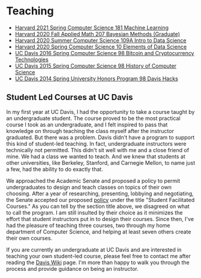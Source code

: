 # Teaching

- [Harvard 2021 Spring Computer Science 181 Machine Learning](teaching/2021_cs181.md)
- [Harvard 2020 Fall Applied Math 207 Bayesian Methods (Graduate)](teaching/2020_am207.md)
- [Harvard 2020 Summer Computer Science 109A Intro to Data Science](teaching/2020_cs109a.md)
- [Harvard 2020 Spring Computer Science 10 Elements of Data Science](teaching/2020_cs10.md)
- [UC Davis 2016 Spring Computer Science 98 Bitcoin and Cryptocurrency Technologies](teaching/2016_ecs98.md)
- [UC Davis 2015 Spring Computer Science 98 History of Computer Science](teaching/2014_ecs98.md)
- [UC Davis 2014 Spring University Honors Program 98 Davis Hacks](teaching/2014_uhp98.md)

## Student Led Courses at UC Davis

In my first year at UC Davis, I had the opportunity to take a course taught
by an undergraduate student. The course proved to be the most practical
course I took as an undergraduate, and I felt inspired to pass that knowledge
on through teaching the class myself after the instructor graduated. But
there was a problem. Davis didn't have a program to support this kind of
student-led teaching. In fact, undergraduate instructors were technically
not permitted. This didn't sit well with me and a close friend of mine.
We had a class we wanted to teach. And we knew that students at other universities, 
like Berkeley, Stanford, and Carnegie Mellon, to name just a few, had the ability
to do exactly that.

We approached the Academic Senate and proposed a policy to permit undergraduates to
design and teach classes on topics of their own choosing. After a year of researching,
presenting, lobbying and negotiating, the Senate accepted our proposed
<a href="http://academicsenate.ucdavis.edu/committees/committee-list/coci/policies-and-procedures.cfm#studentfac">policy</a>
under the title "Student Facilitated Courses." As you can tell by the section title above,
we disagreed on what to call the program. I am still insulted by their choice as it minimizes
the effort that student instructors put in to design their courses. Since then, I've had the
pleasure of teaching three courses, two through my home department of Computer Science, and 
helping at least seven others create their own courses.

If you are currently an undergraduate at UC Davis and are interested in teaching your own student-led
course, please feel free to contact me after reading the
<a href="https://localwiki.org/davis/Student_Facilitated_Courses">Davis Wiki</a> page. I'm more than happy
to walk you through the process and provide guidance on being an instructor.

